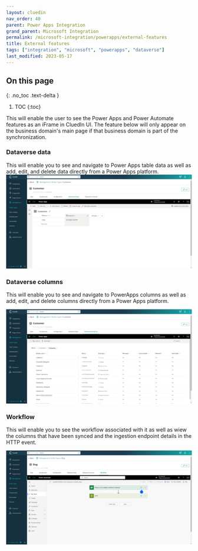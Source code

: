 ```yaml
---
layout: cluedin
nav_order: 40
parent: Power Apps Integration
grand_parent: Microsoft Integration
permalink: /microsoft-integration/powerapps/external-features
title: External features
tags: ["integration", "microsoft", "powerapps", "dataverse"]
last_modified: 2023-05-17
---
```

## On this page
{: .no_toc .text-delta }
1. TOC
{:toc}

This will enable the user to see the Power Apps and Power Automate features as an iFrame in CluedIn UI. The feature below will only appear on the business domain's main page if that business domain is part of the synchronization.

### Dataverse data

This will enable you to see and navigate to Power Apps table data as well as add, edit, and delete data directly from a Power Apps platform.
![iFrame Dataverse Data](./images/iframe-dataverse-data.png)

### Dataverse columns

This will enable you to see and navigate to PowerApps columns as well as add, edit, and delete columns directly from a Power Apps platform.

![iFrame Dataverse Column](./images/iframe-dataverse-column.png)

### Workflow

This will enable you to see the workflow associated with it as well as wiew the columns that have been synced and the ingestion endpoint details in the HTTP event.

![iFrame Workflow](./images/iframe-workflow.png)